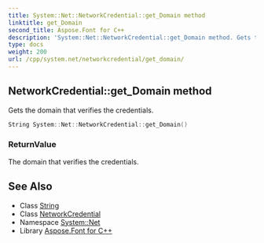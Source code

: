 ```yaml
---
title: System::Net::NetworkCredential::get_Domain method
linktitle: get_Domain
second_title: Aspose.Font for C++
description: 'System::Net::NetworkCredential::get_Domain method. Gets the domain that verifies the credentials in C++.'
type: docs
weight: 200
url: /cpp/system.net/networkcredential/get_domain/
---
```

## NetworkCredential::get_Domain method


Gets the domain that verifies the credentials.

```cpp
String System::Net::NetworkCredential::get_Domain()
```


### ReturnValue

The domain that verifies the credentials.

## See Also

* Class [String](../../../system/string/)
* Class [NetworkCredential](../)
* Namespace [System::Net](../../)
* Library [Aspose.Font for C++](../../../)
